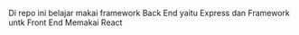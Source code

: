 Di repo ini belajar makai framework Back End yaitu Express dan Framework untk Front End Memakai React
